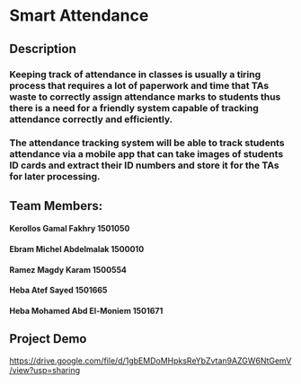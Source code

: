# Smart Attendance
## Description
### Keeping track of attendance in classes is usually a tiring process that requires a lot of paperwork and time that TAs waste to correctly assign attendance marks to students thus there is a need for a friendly system capable of tracking attendance correctly and efficiently.
### The attendance tracking system will be able to track students attendance via a mobile app that can take images of students ID cards and extract their ID numbers and store it for the TAs for later processing.
## Team Members:
#### Kerollos Gamal Fakhry 1501050
#### Ebram Michel Abdelmalak 1500010
#### Ramez Magdy Karam 1500554
#### Heba Atef Sayed 1501665
#### Heba Mohamed Abd El-Moniem 1501671
## Project Demo
https://drive.google.com/file/d/1gbEMDoMHpksReYbZvtan9AZGW6NtGemV/view?usp=sharing
